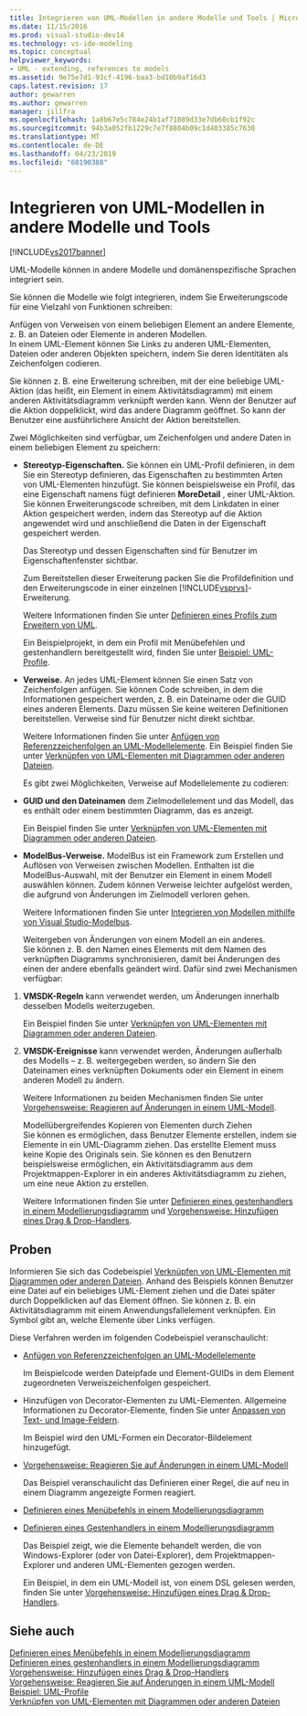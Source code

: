 ```yaml
---
title: Integrieren von UML-Modellen in andere Modelle und Tools | Microsoft-Dokumentation
ms.date: 11/15/2016
ms.prod: visual-studio-dev14
ms.technology: vs-ide-modeling
ms.topic: conceptual
helpviewer_keywords:
- UML - extending, references to models
ms.assetid: 9e75e7d1-93cf-4196-baa3-bd10b9af16d3
caps.latest.revision: 17
author: gewarren
ms.author: gewarren
manager: jillfra
ms.openlocfilehash: 1a8b67e5c784e24b1af71089d33e7db60cb1f92c
ms.sourcegitcommit: 94b3a052fb1229c7e7f8804b09c1d403385c7630
ms.translationtype: MT
ms.contentlocale: de-DE
ms.lasthandoff: 04/23/2019
ms.locfileid: "68190388"
---
```

# <a name="integrate-uml-models-with-other-models-and-tools"></a>Integrieren von UML-Modellen in andere Modelle und Tools
[!INCLUDE[vs2017banner](../includes/vs2017banner.md)]

UML-Modelle können in andere Modelle und domänenspezifische Sprachen integriert sein.  
  
 Sie können die Modelle wie folgt integrieren, indem Sie Erweiterungscode für eine Vielzahl von Funktionen schreiben:  
  
 Anfügen von Verweisen von einem beliebigen Element an andere Elemente, z. B. an Dateien oder Elemente in anderen Modellen.  
 In einem UML-Element können Sie Links zu anderen UML-Elementen, Dateien oder anderen Objekten speichern, indem Sie deren Identitäten als Zeichenfolgen codieren.  
  
 Sie können z. B. eine Erweiterung schreiben, mit der eine beliebige UML-Aktion (das heißt, ein Element in einem Aktivitätsdiagramm) mit einem anderen Aktivitätsdiagramm verknüpft werden kann. Wenn der Benutzer auf die Aktion doppelklickt, wird das andere Diagramm geöffnet. So kann der Benutzer eine ausführlichere Ansicht der Aktion bereitstellen.  
  
 Zwei Möglichkeiten sind verfügbar, um Zeichenfolgen und andere Daten in einem beliebigen Element zu speichern:  
  
- **Stereotyp-Eigenschaften.** Sie können ein UML-Profil definieren, in dem Sie ein Stereotyp definieren, das Eigenschaften zu bestimmten Arten von UML-Elementen hinzufügt. Sie können beispielsweise ein Profil, das eine Eigenschaft namens fügt definieren **MoreDetail** , einer UML-Aktion. Sie können Erweiterungscode schreiben, mit dem Linkdaten in einer Aktion gespeichert werden, indem das Stereotyp auf die Aktion angewendet wird und anschließend die Daten in der Eigenschaft gespeichert werden.  
  
   Das Stereotyp und dessen Eigenschaften sind für Benutzer im Eigenschaftenfenster sichtbar.  
  
   Zum Bereitstellen dieser Erweiterung packen Sie die Profildefinition und den Erweiterungscode in einer einzelnen [!INCLUDE[vsprvs](../includes/vsprvs-md.md)]-Erweiterung.  
  
   Weitere Informationen finden Sie unter [Definieren eines Profils zum Erweitern von UML](../modeling/define-a-profile-to-extend-uml.md).  
  
   Ein Beispielprojekt, in dem ein Profil mit Menübefehlen und gestenhandlern bereitgestellt wird, finden Sie unter [Beispiel: UML-Profile](http://go.microsoft.com/fwlink/?LinkID=213811).  
  
- **Verweise.** An jedes UML-Element können Sie einen Satz von Zeichenfolgen anfügen. Sie können Code schreiben, in dem die Informationen gespeichert werden, z. B. ein Dateiname oder die GUID eines anderen Elements. Dazu müssen Sie keine weiteren Definitionen bereitstellen. Verweise sind für Benutzer nicht direkt sichtbar.  
  
   Weitere Informationen finden Sie unter [Anfügen von Referenzzeichenfolgen an UML-Modellelemente](../modeling/attach-reference-strings-to-uml-model-elements.md). Ein Beispiel finden Sie unter [Verknüpfen von UML-Elementen mit Diagrammen oder anderen Dateien](http://go.microsoft.com/fwlink/?LinkId=213813).  
  
  Es gibt zwei Möglichkeiten, Verweise auf Modellelemente zu codieren:  
  
- **GUID und den Dateinamen** dem Zielmodellelement und das Modell, das es enthält oder einem bestimmten Diagramm, das es anzeigt.  
  
   Ein Beispiel finden Sie unter [Verknüpfen von UML-Elementen mit Diagrammen oder anderen Dateien](http://go.microsoft.com/fwlink/?LinkId=213813).  
  
- **ModelBus-Verweise.** ModelBus ist ein Framework zum Erstellen und Auflösen von Verweisen zwischen Modellen. Enthalten ist die ModelBus-Auswahl, mit der Benutzer ein Element in einem Modell auswählen können. Zudem können Verweise leichter aufgelöst werden, die aufgrund von Änderungen im Zielmodell verloren gehen.  
  
   Weitere Informationen finden Sie unter [Integrieren von Modellen mithilfe von Visual Studio-Modelbus](../modeling/integrating-models-by-using-visual-studio-modelbus.md).  
  
  Weitergeben von Änderungen von einem Modell an ein anderes.  
  Sie können z. B. den Namen eines Elements mit dem Namen des verknüpften Diagramms synchronisieren, damit bei Änderungen des einen der andere ebenfalls geändert wird. Dafür sind zwei Mechanismen verfügbar:  
  
1. **VMSDK-Regeln** kann verwendet werden, um Änderungen innerhalb desselben Modells weiterzugeben.  
  
    Ein Beispiel finden Sie unter [Verknüpfen von UML-Elementen mit Diagrammen oder anderen Dateien](http://go.microsoft.com/fwlink/?LinkId=213813).  
  
2. **VMSDK-Ereignisse** kann verwendet werden, Änderungen außerhalb des Modells – z. B. weitergegeben werden, so ändern Sie den Dateinamen eines verknüpften Dokuments oder ein Element in einem anderen Modell zu ändern.  
  
   Weitere Informationen zu beiden Mechanismen finden Sie unter [Vorgehensweise: Reagieren auf Änderungen in einem UML-Modell](../misc/how-to-respond-to-changes-in-a-uml-model.md).  
  
   Modellübergreifendes Kopieren von Elementen durch Ziehen  
   Sie können es ermöglichen, dass Benutzer Elemente erstellen, indem sie Elemente in ein UML-Diagramm ziehen. Das erstellte Element muss keine Kopie des Originals sein. Sie können es den Benutzern beispielsweise ermöglichen, ein Aktivitätsdiagramm aus dem Projektmappen-Explorer in ein anderes Aktivitätsdiagramm zu ziehen, um eine neue Aktion zu erstellen.  
  
   Weitere Informationen finden Sie unter [Definieren eines gestenhandlers in einem Modellierungsdiagramm](../modeling/define-a-gesture-handler-on-a-modeling-diagram.md) und [Vorgehensweise: Hinzufügen eines Drag & Drop-Handlers](../modeling/how-to-add-a-drag-and-drop-handler.md).  
  
## <a name="samples"></a>Proben  
 Informieren Sie sich das Codebeispiel [Verknüpfen von UML-Elementen mit Diagrammen oder anderen Dateien](http://go.microsoft.com/fwlink/?LinkId=213813). Anhand des Beispiels können Benutzer eine Datei auf ein beliebiges UML-Element ziehen und die Datei später durch Doppelklicken auf das Element öffnen. Sie können z. B. ein Aktivitätsdiagramm mit einem Anwendungsfallelement verknüpfen. Ein Symbol gibt an, welche Elemente über Links verfügen.  
  
 Diese Verfahren werden im folgenden Codebeispiel veranschaulicht:  
  
- [Anfügen von Referenzzeichenfolgen an UML-Modellelemente](../modeling/attach-reference-strings-to-uml-model-elements.md)  
  
   Im Beispielcode werden Dateipfade und Element-GUIDs in dem Element zugeordneten Verweiszeichenfolgen gespeichert.  
  
- Hinzufügen von Decorator-Elementen zu UML-Elementen. Allgemeine Informationen zu Decorator-Elemente, finden Sie unter [Anpassen von Text- und Image-Feldern](../modeling/customizing-text-and-image-fields.md).  
  
   Im Beispiel wird den UML-Formen ein Decorator-Bildelement hinzugefügt.  
  
- [Vorgehensweise: Reagieren Sie auf Änderungen in einem UML-Modell](../misc/how-to-respond-to-changes-in-a-uml-model.md)  
  
   Das Beispiel veranschaulicht das Definieren einer Regel, die auf neu in einem Diagramm angezeigte Formen reagiert.  
  
- [Definieren eines Menübefehls in einem Modellierungsdiagramm](../modeling/define-a-menu-command-on-a-modeling-diagram.md)  
  
- [Definieren eines Gestenhandlers in einem Modellierungsdiagramm](../modeling/define-a-gesture-handler-on-a-modeling-diagram.md)  
  
   Das Beispiel zeigt, wie die Elemente behandelt werden, die von Windows-Explorer (oder von Datei-Explorer), dem Projektmappen-Explorer und anderen UML-Elementen gezogen werden.  
  
  Ein Beispiel, in dem ein UML-Modell ist, von einem DSL gelesen werden, finden Sie unter [Vorgehensweise: Hinzufügen eines Drag & Drop-Handlers](../modeling/how-to-add-a-drag-and-drop-handler.md).  
  
## <a name="see-also"></a>Siehe auch  
 [Definieren eines Menübefehls in einem Modellierungsdiagramm](../modeling/define-a-menu-command-on-a-modeling-diagram.md)   
 [Definieren eines gestenhandlers in einem Modellierungsdiagramm](../modeling/define-a-gesture-handler-on-a-modeling-diagram.md)   
 [Vorgehensweise: Hinzufügen eines Drag & Drop-Handlers](../modeling/how-to-add-a-drag-and-drop-handler.md)   
 [Vorgehensweise: Reagieren Sie auf Änderungen in einem UML-Modell](../misc/how-to-respond-to-changes-in-a-uml-model.md)   
 [Beispiel: UML-Profile](http://go.microsoft.com/fwlink/?LinkID=213811)   
 [Verknüpfen von UML-Elementen mit Diagrammen oder anderen Dateien](http://go.microsoft.com/fwlink/?LinkId=213813)
